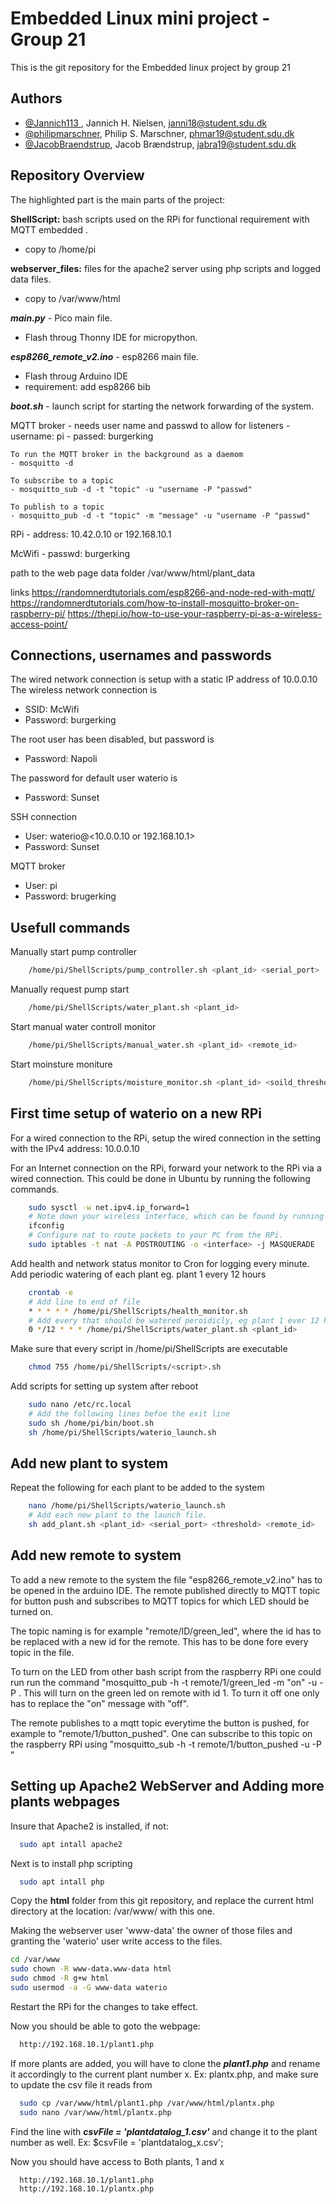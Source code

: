 
# Embedded Linux mini project - Group 21
This is the git repository for the Embedded linux project by group 21

## Authors
- [@Jannich113 ](https://github.com/Jannich113), Jannich H. Nielsen, janni18@student.sdu.dk
- [@philipmarschner](https://github.com/philipmarschner), Philip S. Marschner, phmar19@student.sdu.dk
- [@JacobBraendstrup](https://github.com/JacobBraendstrup), Jacob Brændstrup, jabra19@student.sdu.dk

## Repository Overview
The highlighted part is the main parts of the project: 

**ShellScript:** bash scripts used on the RPi for functional requirement with MQTT embedded  .
- copy to /home/pi

**webserver_files:** files for the apache2 server using php scripts and  logged data files.
- copy to /var/www/html  

***main.py*** - Pico main file. 
- Flash throug Thonny IDE for micropython.

***esp8266_remote_v2.ino*** - esp8266 main file.
- Flash throug Arduino IDE
- requirement: add esp8266 bib
 
 ***boot.sh*** - launch script for starting the network forwarding of the system. 

 


MQTT broker 
    - needs user name and passwd to allow for listeners
    - username: pi
    - passed: burgerking

    To run the MQTT broker in the background as a daemom
    - mosquitto -d

    To subscribe to a topic
    - mosquitto_sub -d -t "topic" -u "username -P "passwd"

    To publish to a topic
    - mosquitto_pub -d -t "topic" -m "message" -u "username -P "passwd"

RPi 
    - address: 10.42.0.10 or 192.168.10.1

McWifi
    - passwd: burgerking

path to the web page data folder
 /var/www/html/plant_data



links
    https://randomnerdtutorials.com/esp8266-and-node-red-with-mqtt/
    https://randomnerdtutorials.com/how-to-install-mosquitto-broker-on-raspberry-pi/
    https://thepi.io/how-to-use-your-raspberry-pi-as-a-wireless-access-point/

## Connections, usernames and passwords
The wired network connection is setup with a static IP address of 10.0.0.10
The wireless network connection is
* SSID: McWifi
* Password: burgerking

The root user has been disabled, but password is
* Password: Napoli

The password for default user waterio is
* Password: Sunset

SSH connection
* User: waterio@<10.0.0.10 or 192.168.10.1>
* Password: Sunset

MQTT broker
* User: pi
* Password: brugerking

## Usefull commands
Manually start pump controller
```bash
    /home/pi/ShellScripts/pump_controller.sh <plant_id> <serial_port>
```
Manually request pump start
```bash
    /home/pi/ShellScripts/water_plant.sh <plant_id>
```
Start manual water controll monitor
```bash
    /home/pi/ShellScripts/manual_water.sh <plant_id> <remote_id>
```
Start moinsture moniture
```bash
    /home/pi/ShellScripts/moisture_monitor.sh <plant_id> <soild_threshold>
```

## First time setup of waterio on a new RPi
For a wired connection to the RPi, setup the wired connection in the setting with the IPv4 address: 10.0.0.10

For an Internet connection on the RPi, forward your network to the RPi via a wired connection. This could be done in Ubuntu by running the following commands.
```bash
    sudo sysctl -w net.ipv4.ip_forward=1
    # Note down your wireless interface, which can be found by running
    ifconfig
    # Configure nat to route packets to your PC from the RPi.
    sudo iptables -t nat -A POSTROUTING -o <interface> -j MASQUERADE
```



Add health and network status monitor to Cron for logging every minute. Add periodic watering of each plant eg. plant 1 every 12 hours
```bash
    crontab -e
    # Add line to end of file
    * * * * * /home/pi/ShellScripts/health_monitor.sh
    # Add every that should be watered peroidicly, eg plant 1 ever 12 hours
    0 */12 * * * /home/pi/ShellScripts/water_plant.sh <plant_id>
```

Make sure that every script in /home/pi/ShellScripts are executable
```bash
    chmod 755 /home/pi/ShellScripts/<script>.sh
```

Add scripts for setting up system after reboot
```bash
    sudo nano /etc/rc.local
    # Add the following lines befoe the exit line
    sudo sh /home/pi/bin/boot.sh
    sh /home/pi/ShellScripts/waterio_launch.sh
```

## Add new plant to system
Repeat the following for each plant to be added to the system
```bash
    nano /home/pi/ShellScripts/waterio_launch.sh
    # Add each new plant to the launch file.
    sh add_plant.sh <plant_id> <serial_port> <threshold> <remote_id>
```


## Add new remote to system

To add a new remote to the system the file "esp8266_remote_v2.ino" has to be opened in the arduino IDE. The remote published directly to MQTT topic for button push and subscribes to MQTT topics for which LED should be turned on.

The topic naming is for example "remote/ID/green_led", where the id has to be replaced with a new id for the remote. This has to be done fore every topic in the file.

To turn on the LED from other bash script from the raspberry RPi one could run run the command "mosquitto_pub -h <mqtt-host> -t remote/1/green_led -m "on" -u <mqtt-username> -P <mqtt-password>. This will turn on the green led on remote with id 1. To turn it off one only has to replace the "on" message with "off".

The remote publishes to a mqtt topic everytime the button is pushed, for example to "remote/1/button_pushed". One can subscribe to this topic on the raspberry RPi using "mosquitto_sub -h <mqtt-host> -t remote/1/button_pushed -u <mqtt-username> -P <mqtt-password>"

## Setting up Apache2 WebServer and Adding more plants webpages

Insure that Apache2 is installed, if not:
```bash
  sudo apt intall apache2
```
Next is to install php scripting 
```bash
  sudo apt intall php
```

Copy the **html** folder from this git repository, and replace the current html directory at the location: 
/var/www/ with this one.

Making the webserver user 'www-data' the owner of those files and granting the 'waterio' user write access to the files.
 ```bash
 cd /var/www
 sudo chown -R www-data.www-data html
 sudo chmod -R g+w html
 sudo usermod -a -G www-data waterio
```

Restart the RPi for the changes to take effect.

Now you should be able to goto the webpage:
```bash
  http://192.168.10.1/plant1.php
```
If more plants are added, you will have to clone the ***plant1.php*** and rename it accordingly to the current plant number x.
Ex: plantx.php, and make sure to update the csv file it reads from
```bash
  sudo cp /var/www/html/plant1.php /var/www/html/plantx.php 
  sudo nano /var/www/html/plantx.php
```
Find the line with ***csvFile = 'plantdatalog_1.csv'*** and change it to the plant number as well. Ex: $csvFile = 'plantdatalog_x.csv';

Now you should have access to Both plants, 1 and x
```bash
  http://192.168.10.1/plant1.php
  http://192.168.10.1/plantx.php
```
